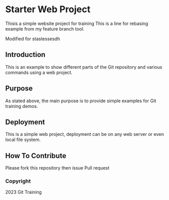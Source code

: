 # Starter Web Project

Thisis a simple website project for training
This is a line for rebasing example from my
feature branch tool.

Modified for stastessesdh

## Introduction

This is an example to show different parts of
the Git repository and various commands using
a web project.

## Purpose

As stated above, the main purpose is to 
provide simple examples for Git training demos.

## Deployment

This is a simple web project, deployment can be
on any web server or even local file system.

## How To Contribute

Please fork this repository then issue Pull request

### Copyright

2023 Git Training
